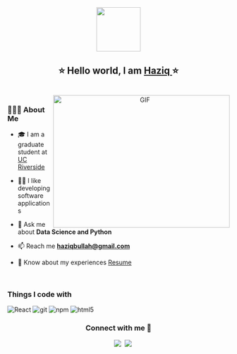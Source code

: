 <div id="header" align="center">
	<img src="https://media.giphy.com/media/U2LqsKYUCXCZp5u2jP/giphy.gif" width="100"/>
<h2 align="center">⭐️ Hello   world,   I am  <a href=''>Haziq </a>⭐️</h2>
	</br>
	</div>

<a target="_blank" align="center">
  <img align="right" top="500" height="300" width="400" alt="GIF" src="https://media.giphy.com/media/SWoSkN6DxTszqIKEqv/giphy.gif">
</a>

 <h3> 🧑🏻‍💻 About Me</h3>

- 🎓 I am a graduate student at <a href="" target="blank">UC Riverside</a>

- 👍🏻 I like developing software applications

- 💬 Ask me about **Data Science and Python**

- 📫 Reach me **haziqbullah@gmail.com**

- 📄 Know about my experiences <a href="" target="blank">Resume</a>
<br/>

<h3>Things I code with</h3>
<p>
  <img alt="React" src="https://img.shields.io/badge/-React-45b8d8?style=flat-square&logo=react&logoColor=white" />
  <img alt="git" src="https://img.shields.io/badge/-Git-F05032?style=flat-square&logo=git&logoColor=white" />
  <img alt="npm" src="[https://img.shields.io/badge/-NPM-CB3837?style=flat-square&logo=npm&logoColor=white](https://img.shields.io/badge/HTML-html-brightgreen)" />
  <img alt="html5" src="" />
</p>



<h3 align="center" > Connect with me 🤝 </h3>
 <div align="center"  class="icons-social" style="margin-left: 10px;">
        <a style="margin-left: 10px;"  target="_blank" href="https://www.linkedin.com/in/haziqrahat/">
			<img src="https://img.icons8.com/color/48/000000/linkedin.png"/></a>
		<a style="margin-left: 5px;" target="_blank" href="https://www.haziqrahat.com/">
					<img src="https://img.icons8.com/color/48/000000/domain--v1.png"/></a>
      </div>

</p>


